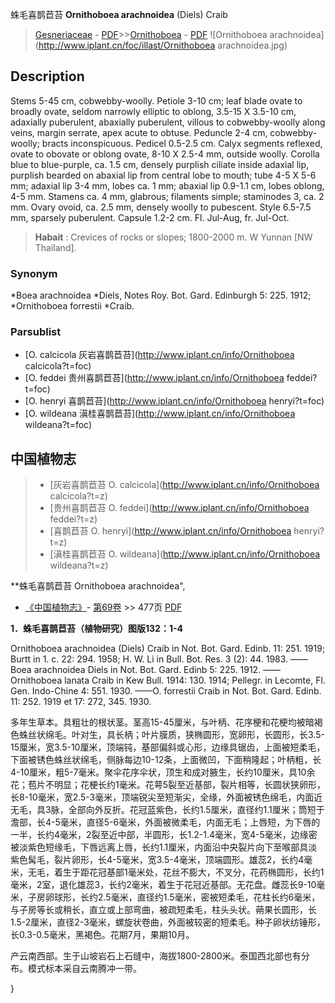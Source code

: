 蛛毛喜鹊苣苔 **Ornithoboea arachnoidea** (Diels) Craib

> [Gesneriaceae](http://www.iplant.cn/info/Gesneriaceae?t=foc) - [PDF](http://www.iplant.cn/foc/pdf/Gesneriaceae.pdf)>>[Ornithoboea](http://www.iplant.cn/info/Ornithoboea?t=foc) - [PDF](http://www.iplant.cn/foc/pdf/Ornithoboea.pdf)
![Ornithoboea arachnoidea](http://www.iplant.cn/foc/illast/Ornithoboea arachnoidea.jpg)

## Description

Stems 5-45 cm, cobwebby-woolly. Petiole 3-10 cm; leaf blade ovate to broadly ovate, seldom narrowly elliptic to oblong, 3.5-15 X 3.5-10 cm, adaxially puberulent, abaxially puberulent, villous to cobwebby-woolly along veins, margin serrate, apex acute to obtuse. Peduncle 2-4 cm, cobwebby-woolly; bracts inconspicuous. Pedicel 0.5-2.5 cm. Calyx segments reflexed, ovate to obovate or oblong ovate, 8-10 X 2.5-4 mm, outside woolly. Corolla blue to blue-purple, ca. 1.5 cm, densely purplish ciliate inside adaxial lip, purplish bearded on abaxial lip from central lobe to mouth; tube 4-5 X 5-6 mm; adaxial lip 3-4 mm, lobes ca. 1 mm; abaxial lip 0.9-1.1 cm, lobes oblong, 4-5 mm. Stamens ca. 4 mm, glabrous; filaments simple; staminodes 3, ca. 2 mm. Ovary ovoid, ca. 2.5 mm, densely woolly to pubescent. Style 6.5-7.5 mm, sparsely puberulent. Capsule 1.2-2 cm. Fl. Jul-Aug, fr. Jul-Oct.

> **Habait** : 
> Crevices of rocks or slopes; 1800-2000 m. W Yunnan [NW Thailand].

### Synonym
*Boea arachnoidea *Diels, Notes Roy. Bot. Gard. Edinburgh 5: 225. 1912; *Ornithoboea forrestii *Craib.

### Parsublist

* [O.  calcicola  灰岩喜鹊苣苔](http://www.iplant.cn/info/Ornithoboea calcicola?t=foc)
* [O.  feddei  贵州喜鹊苣苔](http://www.iplant.cn/info/Ornithoboea feddei?t=foc)
* [O.  henryi  喜鹊苣苔](http://www.iplant.cn/info/Ornithoboea henryi?t=foc)
* [O.  wildeana  滇桂喜鹊苣苔](http://www.iplant.cn/info/Ornithoboea wildeana?t=foc)

## 中国植物志

> * [灰岩喜鹊苣苔  O.  calcicola](http://www.iplant.cn/info/Ornithoboea calcicola?t=z)
> * [贵州喜鹊苣苔  O.  feddei](http://www.iplant.cn/info/Ornithoboea feddei?t=z)
> * [喜鹊苣苔  O.  henryi](http://www.iplant.cn/info/Ornithoboea henryi?t=z)
> * [滇桂喜鹊苣苔  O.  wildeana](http://www.iplant.cn/info/Ornithoboea wildeana?t=z)

**蛛毛喜鹊苣苔 Ornithoboea arachnoidea",

* [《中国植物志》](http://www.iplant.cn/frps)- [第69卷](http://www.iplant.cn/frps/vol/69) >> 477页 [PDF](http://www.iplant.cn/frps/pdf/69/477.pdf)

**1．蛛毛喜鹊苣苔（植物研究）图版132：1-4**

Ornithoboea arachnoidea (Diels) Craib in Not. Bot. Gard. Edinb. 11: 251. 1919; Burtt in 1. c. 22: 294. 1958; H. W. Li in Bull. Bot. Res. 3 (2): 44. 1983. ——Boea arachnoidea Diels in Not. Bot. Gard. Edinb 5: 225. 1912. ——Ornithoboea lanata Craib in Kew Bull. 1914: 130. 1914; Pellegr. in Lecomte, Fl. Gen. Indo-Chine 4: 551. 1930. ——O. forrestii Craib in Not. Bot. Gard. Edinb. 11: 252. 1919 et 17: 272, 345. 1930.

多年生草本。具粗壮的根状茎。茎高15-45厘米，与叶柄、花序梗和花梗均被暗褐色蛛丝状绵毛。叶对生，具长柄；叶片膜质，狭椭圆形，宽卵形，长圆形，长3.5-15厘米，宽3.5-10厘米，顶端钝，基部偏斜或心形，边缘具锯齿，上面被短柔毛，下面被锈色蛛丝状绵毛，侧脉每边10-12条，上面微凹，下面稍隆起；叶柄粗，长4-10厘米，粗5-7毫米。聚伞花序伞状，顶生和成对腋生，长约10厘米，具10余花；苞片不明显；花梗长约1毫米。花萼5裂至近基部，裂片相等，长圆状狭卵形，长8-10毫米，宽2.5-3毫米，顶端锐尖至短渐尖，全缘，外面被锈色绵毛，内面近无毛，具3脉，全部向外反折。花冠蓝紫色，长约1.5厘米，直径约1.1厘米；筒短于澹部，长4-5毫米，直径5-6毫米，外面被微柔毛，内面无毛；上唇短，为下唇的一半，长约4毫米，2裂至近中部，半圆形，长1.2-1.4毫米，宽4-5毫米，边缘密被淡紫色短缘毛，下唇远离上唇，长约1.1厘米，内面沿中央裂片向下至喉部具淡紫色髯毛，裂片卵形，长4-5毫米，宽3.5-4毫米，顶端圆形。雄蕊2，长约4毫米，无毛，着生于距花冠基部1毫米处，花丝不膨大，不叉分，花药椭圆形，长约1毫米，2室，退化雄蕊3，长约2毫米，着生于花冠近基部。无花盘。雌蕊长9-10毫米，子房卵球形，长约2.5毫米，直径约1.5毫米，密被短柔毛，花柱长约6毫米，与子房等长或稍长，直立或上部弯曲，被疏短柔毛，柱头头状。蒴果长圆形，长1.5-2厘米，直径2-3毫米，螺旋状卷曲，外面被较密的短柔毛。种子卵状纺锤形，长0.3-0.5毫米，黑褐色。花期7月，果期10月。

产云南西部。生于山坡岩石上石缝中，海拔1800-2800米。泰国西北部也有分布。模式标本采自云南腾冲一带。

}